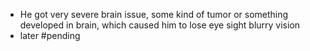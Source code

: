 - He got very severe brain issue, some kind of tumor or something developed in brain, which caused him to lose eye sight blurry vision
- later #pending 